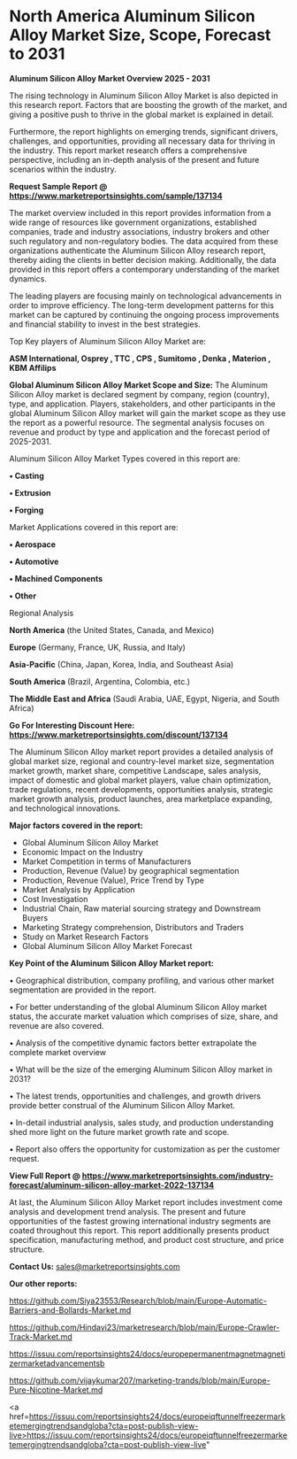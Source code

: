 # North America Aluminum Silicon Alloy Market Size, Scope, Forecast to 2031

<Strong> Aluminum Silicon Alloy Market Overview 2025 - 2031</strong>

The rising technology in Aluminum Silicon Alloy Market is also depicted in this research report. Factors that are boosting the growth of the market, and giving a positive push to thrive in the global market is explained in detail.

Furthermore, the report highlights on emerging trends, significant drivers, challenges, and opportunities, providing all necessary data for thriving in the industry. This report market research offers a comprehensive perspective, including an in-depth analysis of the present and future scenarios within the industry.

<strong>Request Sample Report @ <a href=https://www.marketreportsinsights.com/sample/137134>https://www.marketreportsinsights.com/sample/137134</a></strong>

The market overview included in this report provides information from a wide range of resources like government organizations, established companies, trade and industry associations, industry brokers and other such regulatory and non-regulatory bodies. The data acquired from these organizations authenticate the Aluminum Silicon Alloy research report, thereby aiding the clients in better decision making. Additionally, the data provided in this report offers a contemporary understanding of the market dynamics.

The leading players are focusing mainly on technological advancements in order to improve efficiency. The long-term development patterns for this market can be captured by continuing the ongoing process improvements and financial stability to invest in the best strategies.

Top Key players of Aluminum Silicon Alloy Market are:

<strong>ASM International, Osprey , TTC , CPS , Sumitomo , Denka , Materion , KBM Affilips</strong>

<strong><b>Global Aluminum Silicon Alloy Market Scope and Size:</b></strong>
The Aluminum Silicon Alloy market is declared segment by company, region (country), type, and application. Players, stakeholders, and other participants in the global Aluminum Silicon Alloy market will gain the market scope as they use the report as a powerful resource. The segmental analysis focuses on revenue and product by type and application and the forecast period of 2025-2031.

Aluminum Silicon Alloy Market Types covered in this report are:

<strong>• Casting

• Extrusion

• Forging</strong>

Market Applications covered in this report are:

<strong>• Aerospace

• Automotive

• Machined Components

• Other</strong> 

Regional Analysis

<strong>North America</strong> (the United States, Canada, and Mexico)

<strong>Europe</strong> (Germany, France, UK, Russia, and Italy)

<strong>Asia-Pacific</strong> (China, Japan, Korea, India, and Southeast Asia)

<strong>South America</strong> (Brazil, Argentina, Colombia, etc.)

<strong>The Middle East and Africa</strong> (Saudi Arabia, UAE, Egypt, Nigeria, and South Africa)

<strong>Go For Interesting Discount Here: <a href=https://www.marketreportsinsights.com/discount/137134>https://www.marketreportsinsights.com/discount/137134</a></strong>

The Aluminum Silicon Alloy market report provides a detailed analysis of global market size, regional and country-level market size, segmentation market growth, market share, competitive Landscape, sales analysis, impact of domestic and global market players, value chain optimization, trade regulations, recent developments, opportunities analysis, strategic market growth analysis, product launches, area marketplace expanding, and technological innovations.

<strong><b>Major factors covered in the report:</b></strong>
<ul>
  <li>Global Aluminum Silicon Alloy Market </li>
  <li>Economic Impact on the Industry</li>
  <li>Market Competition in terms of Manufacturers</li>
  <li>Production, Revenue (Value) by geographical segmentation</li>
  <li>Production, Revenue (Value), Price Trend by Type</li>
  <li>Market Analysis by Application</li>
  <li>Cost Investigation</li>
  <li>Industrial Chain, Raw material sourcing strategy and Downstream Buyers</li>
  <li>Marketing Strategy comprehension, Distributors and Traders</li>
  <li>Study on Market Research Factors</li>
  <li>Global Aluminum Silicon Alloy Market Forecast</li>
</ul>

<strong><b>Key Point of the Aluminum Silicon Alloy Market report:</b></strong>

• Geographical distribution, company profiling, and various other market segmentation are provided in the report.

• For better understanding of the global Aluminum Silicon Alloy market status, the accurate market valuation which comprises of size, share, and revenue are also covered.

• Analysis of the competitive dynamic factors better extrapolate the complete market overview

• What will be the size of the emerging Aluminum Silicon Alloy market in 2031?

• The latest trends, opportunities and challenges, and growth drivers provide better construal of the Aluminum Silicon Alloy Market.

• In-detail industrial analysis, sales study, and production understanding shed more light on the future market growth rate and scope.

• Report also offers the opportunity for customization as per the customer request.

<strong><b>View Full Report @ <a href=https://www.marketreportsinsights.com/industry-forecast/aluminum-silicon-alloy-market-2022-137134>https://www.marketreportsinsights.com/industry-forecast/aluminum-silicon-alloy-market-2022-137134</a></b></strong>


At last, the Aluminum Silicon Alloy Market report includes investment come analysis and development trend analysis. The present and future opportunities of the fastest growing international industry segments are coated throughout this report. This report additionally presents product specification, manufacturing method, and product cost structure, and price structure.

<strong>Contact Us:</strong>
sales@marketreportsinsights.com

<strong>Our other reports:</strong>

<a href=https://github.com/Siya23553/Research/blob/main/Europe-Automatic-Barriers-and-Bollards-Market.md>https://github.com/Siya23553/Research/blob/main/Europe-Automatic-Barriers-and-Bollards-Market.md</a>

<a href=https://github.com/Hindavi23/marketresearch/blob/main/Europe-Crawler-Track-Market.md>https://github.com/Hindavi23/marketresearch/blob/main/Europe-Crawler-Track-Market.md</a>

<a href=https://issuu.com/reportsinsights24/docs/europepermanentmagnetmagnetizermarketadvancementsb>https://issuu.com/reportsinsights24/docs/europepermanentmagnetmagnetizermarketadvancementsb</a>

<a href=https://github.com/vijaykumar207/marketing-trands/blob/main/Europe-Pure-Nicotine-Market.md>https://github.com/vijaykumar207/marketing-trands/blob/main/Europe-Pure-Nicotine-Market.md</a>

<a href=https://issuu.com/reportsinsights24/docs/europeiqftunnelfreezermarketemergingtrendsandgloba?cta=post-publish-view-live>https://issuu.com/reportsinsights24/docs/europeiqftunnelfreezermarketemergingtrendsandgloba?cta=post-publish-view-live</a>"
